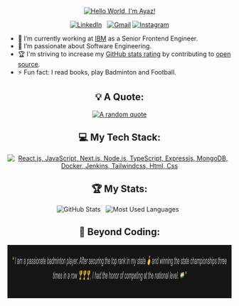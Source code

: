 <div align="center">

[![Hello World, I'm Ayaz!](assets/github_banner.png)](https://github.com/AyazMahmood10/)


[![LinkedIn](https://skillicons.dev/icons?i=linkedin)](https://www.linkedin.com/in/ayaz-mahmood-10) &nbsp;
[![Gmail](https://skillicons.dev/icons?i=gmail)](mailto:ayazmahmood0015@gmail.com?subject=Hello%20Ayaz,%20From%20Github)
[![Instagram](https://skillicons.dev/icons?i=instagram)](https://www.instagram.com/_ayazmahmood_)


</div>

- 🔭 I’m currently working at [IBM](https://www.linkedin.com/company/ibm/) as a Senior Frontend Engineer.
- 🌱 I’m passionate about Software Engineering.
- 🏆 I'm striving to increase my [GitHub stats rating](#🏆-my-stats) by contributing to [open source](https://opensource.com/resources/what-open-source).
- ⚡ Fun fact: I read books, play Badminton and Football.

<div align="center">

## 💡 A Quote:

[![A random quote](https://quotes-github-readme.vercel.app/api?type=horizontal&theme=dark)](https://github.com/piyushsuthar/github-readme-quotes)

## 💻 My Tech Stack:

[![React.js, JavaScript, Next.js, Node.js, TypeScript, Expressjs, MongoDB, Docker, Jenkins, Tailwindcss, Html, Css](https://skillicons.dev/icons?i=react,js,next,nodejs,ts,express,mongodb,docker,jenkins,tailwind,html,css)](https://skillicons.dev)



## 🏆 My Stats:

<p>
    <img height=175 alt="GitHub Stats" src="https://github-readme-stats.vercel.app/api?username=AyazMahmood10&show_icons=true&count_private=true&theme=dark" />&nbsp;&nbsp;
    <img height=175 alt="Most Used Languages" src="https://github-readme-stats.vercel.app/api/top-langs/?username=AyazMahmood10&layout=compact&theme=dark" />&nbsp;&nbsp;
</p>


## 🏸 Beyond Coding:

<img height=120 alt="Beyond Coding" src="/assets/beyond_coding.png" />

</div>
